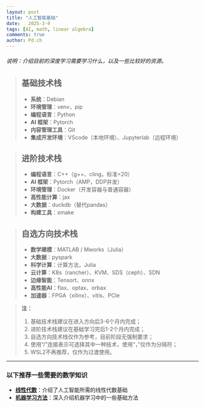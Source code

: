 ```yaml
---
layout: post
title: "人工智能基础"
date:   2025-3-9
tags: [AI, math, linear algebra]
comments: true
author: Pd.ch
---
```


###### 说明：介绍目前的深度学习需要学习什么，以及一些比较好的资源。

<!-- more -->

> ## 基础技术栈
> - **系统**：Debian  
> - **环境管理**：venv，pip  
> - **编程语言**：Python  
> - **AI 框架**：Pytorch  
> - **内容管理工具**：Git  
> - **集成开发环境**：VScode（本地环境）、Jupyterlab（远程环境）

> ## 进阶技术栈
> - **编程语言**：C++（g++、cling，标准=20）  
> - **AI 框架**：Pytorch（AMP，DDP并发）  
> - **环境管理**：Docker（开发容器与普通容器）  
> - **高性能计算**：jax  
> - **大数据**：duckdb（替代pandas）  
> - **构建工具**：xmake

> ## 自选方向技术栈
> - **数学建模**：MATLAB / Mworks（Julia）  
> - **大数据**：pyspark  
> - **科学计算**：计算方法，Julia  
> - **云计算**：K8s（rancher）、KVM、SDS（ceph）、SDN  
> - **边缘智能**：Tensort、onnx  
> - **高性能AI**：flax、optax、orbax
> - **加速器**：FPGA（xilinx）、vitis、PCIe

> **注：**  
> 1. 基础技术栈建议在进入方向后3-6个月内完成；  
> 2. 进阶技术栈建议在基础学习完后1-2个月内完成；  
> 3. 自选方向技术栈仅作为参考，目前阶段无强制要求；  
> 4. 使用“/”连接表示可选择其中一种技术，使用“，”仅作为分隔符；  
> 5. WSL2不再推荐，仅作为过渡使用。

---

### 以下推荐一些需要的数学知识

- **[线性代数](https://www.zhihu.com/column/gs-linear-algebra)**：介绍了人工智能所需的线性代数基础
- **[机器学习方法](https://www.zhihu.com/column/c_1334301979816820736)**：深入介绍机器学习中的一些基础方法